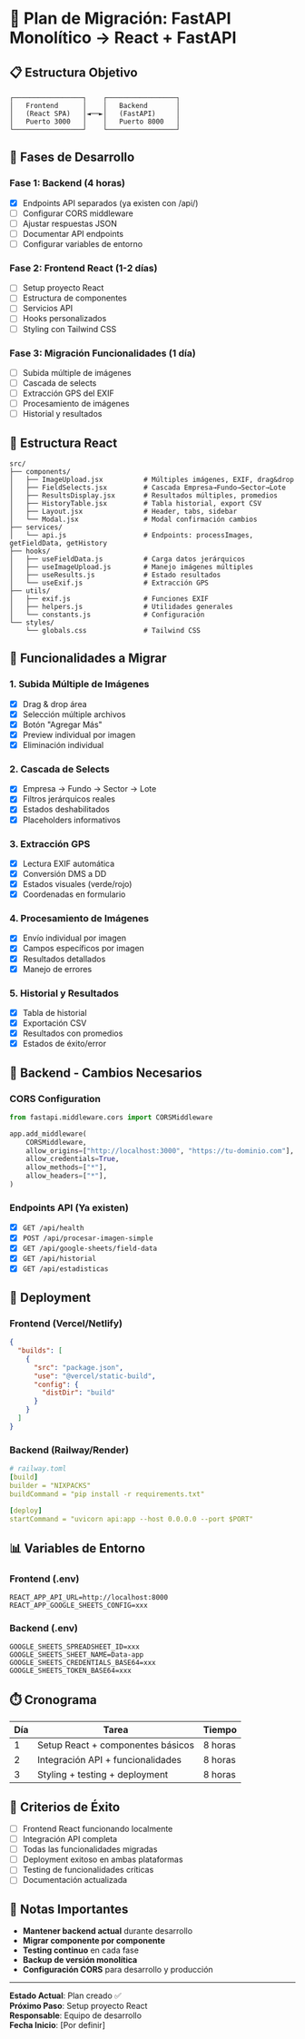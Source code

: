 # 🚀 Plan de Migración: FastAPI Monolítico → React + FastAPI

## 📋 Estructura Objetivo

```
┌─────────────────┐    ┌─────────────────┐
│   Frontend      │    │   Backend       │
│   (React SPA)   │◄──►│   (FastAPI)     │
│   Puerto 3000   │    │   Puerto 8000   │
└─────────────────┘    └─────────────────┘
```

## 🎯 Fases de Desarrollo

### **Fase 1: Backend (4 horas)**
- [x] Endpoints API separados (ya existen con /api/)
- [ ] Configurar CORS middleware
- [ ] Ajustar respuestas JSON
- [ ] Documentar API endpoints
- [ ] Configurar variables de entorno

### **Fase 2: Frontend React (1-2 días)**
- [ ] Setup proyecto React
- [ ] Estructura de componentes
- [ ] Servicios API
- [ ] Hooks personalizados
- [ ] Styling con Tailwind CSS

### **Fase 3: Migración Funcionalidades (1 día)**
- [ ] Subida múltiple de imágenes
- [ ] Cascada de selects
- [ ] Extracción GPS del EXIF
- [ ] Procesamiento de imágenes
- [ ] Historial y resultados

## 📁 Estructura React

```
src/
├── components/
│   ├── ImageUpload.jsx          # Múltiples imágenes, EXIF, drag&drop
│   ├── FieldSelects.jsx         # Cascada Empresa→Fundo→Sector→Lote
│   ├── ResultsDisplay.jsx       # Resultados múltiples, promedios
│   ├── HistoryTable.jsx         # Tabla historial, export CSV
│   ├── Layout.jsx               # Header, tabs, sidebar
│   └── Modal.jsx                # Modal confirmación cambios
├── services/
│   └── api.js                   # Endpoints: processImages, getFieldData, getHistory
├── hooks/
│   ├── useFieldData.js          # Carga datos jerárquicos
│   ├── useImageUpload.js        # Manejo imágenes múltiples
│   ├── useResults.js            # Estado resultados
│   └── useExif.js               # Extracción GPS
├── utils/
│   ├── exif.js                  # Funciones EXIF
│   ├── helpers.js               # Utilidades generales
│   └── constants.js             # Configuración
└── styles/
    └── globals.css              # Tailwind CSS
```

## 🔧 Funcionalidades a Migrar

### **1. Subida Múltiple de Imágenes**
- [x] Drag & drop área
- [x] Selección múltiple archivos
- [x] Botón "Agregar Más"
- [x] Preview individual por imagen
- [x] Eliminación individual

### **2. Cascada de Selects**
- [x] Empresa → Fundo → Sector → Lote
- [x] Filtros jerárquicos reales
- [x] Estados deshabilitados
- [x] Placeholders informativos

### **3. Extracción GPS**
- [x] Lectura EXIF automática
- [x] Conversión DMS a DD
- [x] Estados visuales (verde/rojo)
- [x] Coordenadas en formulario

### **4. Procesamiento de Imágenes**
- [x] Envío individual por imagen
- [x] Campos específicos por imagen
- [x] Resultados detallados
- [x] Manejo de errores

### **5. Historial y Resultados**
- [x] Tabla de historial
- [x] Exportación CSV
- [x] Resultados con promedios
- [x] Estados de éxito/error

## 🔄 Backend - Cambios Necesarios

### **CORS Configuration**
```python
from fastapi.middleware.cors import CORSMiddleware

app.add_middleware(
    CORSMiddleware,
    allow_origins=["http://localhost:3000", "https://tu-dominio.com"],
    allow_credentials=True,
    allow_methods=["*"],
    allow_headers=["*"],
)
```

### **Endpoints API (Ya existen)**
- [x] `GET /api/health`
- [x] `POST /api/procesar-imagen-simple`
- [x] `GET /api/google-sheets/field-data`
- [x] `GET /api/historial`
- [x] `GET /api/estadisticas`

## 🚀 Deployment

### **Frontend (Vercel/Netlify)**
```json
{
  "builds": [
    {
      "src": "package.json",
      "use": "@vercel/static-build",
      "config": {
        "distDir": "build"
      }
    }
  ]
}
```

### **Backend (Railway/Render)**
```yaml
# railway.toml
[build]
builder = "NIXPACKS"
buildCommand = "pip install -r requirements.txt"

[deploy]
startCommand = "uvicorn api:app --host 0.0.0.0 --port $PORT"
```

## 📊 Variables de Entorno

### **Frontend (.env)**
```
REACT_APP_API_URL=http://localhost:8000
REACT_APP_GOOGLE_SHEETS_CONFIG=xxx
```

### **Backend (.env)**
```
GOOGLE_SHEETS_SPREADSHEET_ID=xxx
GOOGLE_SHEETS_SHEET_NAME=Data-app
GOOGLE_SHEETS_CREDENTIALS_BASE64=xxx
GOOGLE_SHEETS_TOKEN_BASE64=xxx
```

## ⏱️ Cronograma

| Día | Tarea | Tiempo |
|-----|-------|--------|
| 1 | Setup React + componentes básicos | 8 horas |
| 2 | Integración API + funcionalidades | 8 horas |
| 3 | Styling + testing + deployment | 8 horas |

## 🎯 Criterios de Éxito

- [ ] Frontend React funcionando localmente
- [ ] Integración API completa
- [ ] Todas las funcionalidades migradas
- [ ] Deployment exitoso en ambas plataformas
- [ ] Testing de funcionalidades críticas
- [ ] Documentación actualizada

## 📝 Notas Importantes

- **Mantener backend actual** durante desarrollo
- **Migrar componente por componente**
- **Testing continuo** en cada fase
- **Backup de versión monolítica**
- **Configuración CORS** para desarrollo y producción

---

**Estado Actual**: Plan creado ✅  
**Próximo Paso**: Setup proyecto React  
**Responsable**: Equipo de desarrollo  
**Fecha Inicio**: [Por definir]
